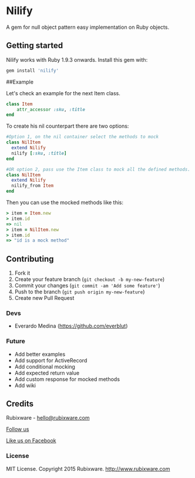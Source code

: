 # Nilify
A gem for null object pattern easy implementation on Ruby objects.

## Getting started

Nilify works with Ruby 1.9.3 onwards. Install this gem with:

```ruby
gem install 'nilify'
```

##Example

Let's check an example for the next Item class.

```ruby
class Item
	attr_accessor :sku, :title
end
```

To create his nil counterpart there are two options:

```ruby
#Option 1, on the nil container select the methods to mock
class NilItem
  extend Nilify
  nilify [:sku, :title]
end

#OR option 2, pass use the Item class to mock all the defined methods.
class NilItem
  extend Nilify
  nilify_from Item
end
```

Then you can use the mocked methods like this:

```ruby
> item = Item.new
> item.id
=> nil
> item = NilItem.new
> item.id
=> "id is a mock method"
```


## Contributing

1. Fork it
2. Create your feature branch (`git checkout -b my-new-feature`)
3. Commit your changes (`git commit -am 'Add some feature'`)
4. Push to the branch (`git push origin my-new-feature`)
5. Create new Pull Request

### Devs

* Everardo Medina (https://github.com/everblut)

### Future

* Add better examples
* Add support for ActiveRecord
* Add conditional mocking
* Add expected return value
* Add custom response for mocked methods
* Add wiki


## Credits
Rubixware - hello@rubixware.com

[Follow us](http://twitter.com/rubixware "Follow us")


[Like us on Facebook](https://www.facebook.com/rubixware "Like us on Facebook")


### License

MIT License. Copyright 2015 Rubixware. http://www.rubixware.com

